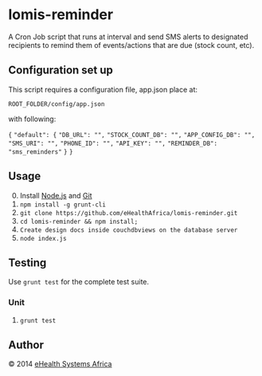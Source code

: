 lomis-reminder
==============

A Cron Job script that runs at interval and send SMS alerts to designated recipients to remind them of events/actions that are due (stock count, etc).

## Configuration set up
This script requires a configuration file, app.json place at:

`ROOT_FOLDER/config/app.json`

with following:

`{`
  `"default": {`
    `"DB_URL": "",`
    `"STOCK_COUNT_DB": "",`
    `"APP_CONFIG_DB": "",`
    `"SMS_URI": "",`
    `"PHONE_ID": "",`
    `"API_KEY": "",`
    `"REMINDER_DB": "sms_reminders"`
  `}`
`}`


## Usage

0. Install [Node.js][] and [Git][]
1. `npm install -g grunt-cli`
2. `git clone https://github.com/eHealthAfrica/lomis-reminder.git`
3. `cd lomis-reminder && npm install;`
4. `Create design docs inside couchdbviews on the database server`
5. `node index.js`

[Node.js]: http://nodejs.org
[Git]: http://git-scm.com

## Testing

Use `grunt test` for the complete test suite.

### Unit

1. `grunt test`

## Author

© 2014 [eHealth Systems Africa](http://ehealthafrica.org)